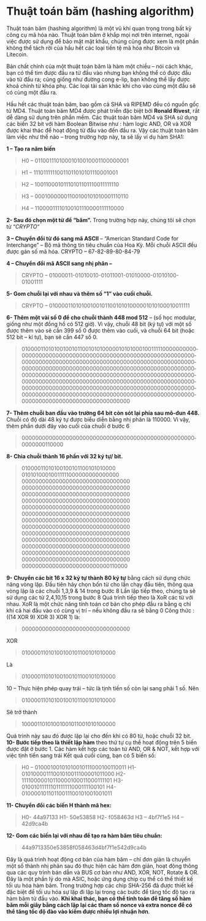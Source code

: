 # Thuật toán băm (hashing algorithm)

Thuật toán băm (hashing algorithm) là một vũ khí quan trọng trong bất kỳ công cụ mã hóa nào. Thuật toán băm ở khắp mọi nơi trên internet, ngoài việc được sử dụng để bảo mật mật khẩu, chúng cũng được xem là một phần không thể tách rời của hầu hết các loại tiền tệ mã hóa như Bitcoin và Litecoin.

Bản chất chính của một thuật toán băm là hàm một chiều – nói cách khác, bạn có thể tìm được đầu ra từ đầu vào nhưng bạn không thể có được đầu vào từ đầu ra; cũng giống như đường cong e-lip, bạn không thể lấy được khoá chính từ khóa phụ. Các loại tài sản khác khi cho vào cùng một đầu sẽ có cùng một đầu ra.

Hầu hết các thuật toán băm, bao gồm cả SHA và RIPEMD đều có nguồn gốc từ MD4. Thuật toán băm MD4 được phát triển đặc biệt bởi **Ronald Rivest**, rất dễ dàng sử dụng trên phần mềm. Các thuật toán băm MD4 và SHA sử dụng các biến 32 bit với hàm Boolean Bitwise như : hàm logic AND, OR và  XOR được khai thác để hoạt động từ đầu vào đến đầu ra.
Vậy các thuật toán băm làm việc như thế nào – trong trường hợp này, ta sẽ lấy ví dụ hàm SHA1:

**1 – Tạo ra năm biến**

> H0 – 01100111010001010010001100000001

> H1 – 11101111110011011010101110001001

> H2 – 10011000101110101101110011111110

> H3 – 00010000001100100101010001110110

> H4 – 11000011110100101110000111110000

**2- Sau đó chọn một từ để “băm”.** Trong trường hợp này, chúng tôi sẽ chọn từ “*CRYPTO*“

**3 – Chuyển đổi từ đó sang mã ASCII** – “American Standard Code for Interchange” – Bộ mã thông tin tiêu chuẩn của Hoa Kỳ. Mỗi chuỗi ASCII đều được gán số mã hóa.
CRYPTO – 67-82-89-80-84-79

**4 – Chuyển đổi mã ASCII sang nhị phân –**

> CRYPTO – 01000011-01010010-01011001-01010000-01010100-01001111

**5- Gom chuỗi lại với nhau và thêm số “1” vào cuối chuỗi.**

> CRYPTO – 0100001101010010010110010101000001010100010011111

**6- Thêm một vài số 0 để cho chuỗi thành 448 mod 512** – (số học modular, giống như một đồng hồ có 512 giờ). Vì vậy, chuỗi 48 bit (ký tự) với một số được thêm vào sẽ cần 399 số 0 được thêm vào cuối, và chuỗi 64 bit (hoặc 512 bit – kí tự), bạn sẽ cần 447 số 0.

> 01000011010100100101100101010000010101000100111110­0­0­0­0­0­0­0­0­0­0­0­0­0­0­0­0­0­0­0­0­0­0­0­0­0­0­0­0­0­0­0­0­0­0­0­0­0­0­0­0­0­0­0­0­0­0­0­0­0­0­0­0­0­0­0­0­0­0­0­0­0­0­0­0­0­0­0­0­0­0­0­0­0­0­0­0­0­0­0­0­0­0­0­0­0­0­0­0­0­0­0­0­0­0­0­0­0­0­0­0­0­0­0­0­0­0­0­0­0­0­0­0­0­0­0­0­0­0­0­0­0­0­0­0­0­0­0­0­0­0­0­0­0­0­0­0­0­0­0­0­0­0­0­0­0­0­0­0­0­0­0­0­0­0­0­0­0­0­0­0­0­0­0­0­0­0­0­0­0­0­0­0­0­0­0­0­0­0­0­0­0­0­0­0­0­0­0­0­0­0­0­0­0­0­0­0­0­0­0­0­0­0­0­0­0­0­0­0­0­0­0­0­0­0­0­0­0­0­0­0­0­0­0­0­0­0­0­0­0­0­0­0­0­0­0­0­0­0­0­0­0­0­0­0­0­0­0­0­0­0­0­0­0­0­0­0­0­0­0­0­0­0­0­0­0­0­0­0­0­0­0­0­0­0­0­0­0­0­0­0­0­0­0­0­0­0­0­0­0­0­0­0­0­0­0­0­0­0­0­0­0­0­0­0­0­0­0­0­0­0­0­0­0­0­0­0­0­0­0­0­0­0­0­0­0­0­0­0­0­0­0­0­0­0­0­0­0­0­0­0­0­0­0­0­0­0­0­0­0­0­0­0­0­0­0­0­0­0­0­0­0­0­0­0­0­0­0­0­0­0­0­0­0­0­0­0­0­0­0­0­0­0­0­0­0­0­0­0­0­0­0­0­0­0­0­0­0­0­

**7- Thêm chuỗi ban đầu vào trường 64 bit còn sót lại phía sau mô-đun 448.** Chuỗi có độ dài 48 ký tự được biểu diễn bằng nhị phân là 110000. Vì vậy, thêm phần dưới đây vào cuối của chuỗi ở bước 6

> 0­0­0­0­0­0­0­0­0­0­0­0­0­0­0­0­0­0­0­0­0­0­0­0­0­0­0­0­0­0­0­0­0­0­0­0­0­0­0­0­0­0­0­0­0­0­0­0­0­0­0­0­0­0­0­0­0­0­1­1­0­0­0­0­

**8- Chia chuỗi thành 16 phần với 32 ký tự/ bit.**

> 01000011010100100101100101010000
> 01010100010011111000000000000000
> 00000000000000000000000000000000
> 00000000000000000000000000000000
> 00000000000000000000000000000000
> 00000000000000000000000000000000
> 00000000000000000000000000000000
> 00000000000000000000000000000000
> 00000000000000000000000000000000
> 00000000000000000000000000000000
> 00000000000000000000000000000000
> 00000000000000000000000000000000
> 00000000000000000000000000000000
> 00000000000000000000000000000000
> 00000000000000000000000000000000
> 00000000000000000000000000110000

**9- Chuyển các bit 16 x 32 ký tự thành 80 ký tự** bằng cách sử dụng chức năng vòng lặp. Đầu tiên hãy chọn bốn từ cho lần chạy đầu tiên, thông qua vòng lặp là các chuỗi 1,3,9 & 14 trong bước 8
Lần lặp tiếp theo, chúng ta sẽ sử dụng các từ 2,4,10,15 trong bước 8
Quá trình tiếp theo là XoR các từ với nhau. XoR là một chức năng tính toán cơ bản cho phép đầu ra bằng q chỉ khi cả hai đầu vào có cùng vị trí – nếu không đầu ra sẽ bằng 0
Công thức : ((14 XOR 9) XOR 3) XOR 1) là:

> 00000000000000000000000000000000

XOR

> 01000011010100100101100101010000

Là

> 01000011010100100101100101010000

10 – Thực hiện phép quay trái – tức là tịnh tiến số còn lại sang phải 1 số.
Nên

> 01000011010100100101100101010000

Sẽ trở thành

> 10000110101001001011001010100000

Quá trình này sau đó được lặp lại cho đến khi có 80 từ, hoặc chuỗi 32 bit.
**10- Bước tiếp theo là thiết lập hàm** theo thứ tự cụ thể hoạt động trên 5 biến được đặt ở bước 1. Các hàm kết hợp các toán tử AND, OR & NOT, kết hợp với việc tịnh tiến sang trái
Kết quả cuối cùng, bạn có 5 biến số:

> H0 – 01000100101010010111000100110011
> H1- 01010000111001010011100001011000
> H2-11110000010110000100011000111101
> H3-01001011111101111111000111100101
> H4-01000010110110011100101001001011

**11- Chuyển đổi các biến H thành mã hex:**

> H0- 44a97133
> H1- 50e53858
> H2- f058463d
> H3 – 4bf7f1e5
> H4 – 42d9ca4b

**12- Gom các biến lại với nhau để tạo ra hàm băm tiêu chuẩn:**

> 44a9713350e53858f058463d4bf7f1e542d9ca4b

Đây là quá trình hoạt động cơ bản của hàm băm – chỉ đơn giản là chuyển một số thành nhị phân sau đó thực hiện các hàm đơn giản, hoạt động thông qua các quy trình bán dẫn và BUS cơ bản như AND, XOR, NOT, Rotate & OR. Đây là một phần lý do mà ASIC, hoặc ứng dụng chip cụ thể có thể thiết kế tối ưu hóa hàm băm. Trong trường hợp các chip SHA-256 đã được thiết kế đặc biệt để tối ưu hóa sự lặp đi lặp lại trong các bước để tăng tốc độ tạo ra hàm băm từ đầu vào. **Khi khai thác, bạn có thể tính toán để tăng số hàm băm mỗi giây bằng cách lặp lại các tham số nonce và extra nonce để có thể tăng tốc độ đào vào kiếm được nhiều lợi nhuận hơn**.
